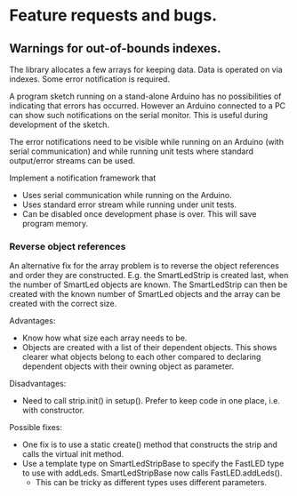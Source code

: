 # Feature requests and bugs.

## Warnings for out-of-bounds indexes.
The library allocates a few arrays for keeping data.
Data is operated on via indexes.
Some error notification is required.

A program sketch running on a stand-alone Arduino has no possibilities
of indicating that errors has occurred.
However an Arduino connected to a PC
can show such notifications on the serial monitor.
This is useful during development of the sketch.

The error notifications need to be visible while running on
an Arduino (with serial communication) and while running unit
tests where standard output/error streams can be used.

Implement a notification framework that
* Uses serial communication while running on the Arduino.
* Uses standard error stream while running under unit tests.
* Can be disabled once development phase is over.
  This will save program memory.
  
### Reverse object references
An alternative fix for the array problem is to reverse
the object references and order they are constructed.
E.g. the SmartLedStrip is created last, when the number of
SmartLed objects are known. 
The SmartLedStrip can then be created with the known number of
SmartLed objects and the array can be created with the correct
size. 

Advantages:
* Know how what size each array needs to be.
* Objects are created with a list of their dependent objects.
  This shows clearer what objects belong to each other compared 
  to declaring dependent objects with their owning object as parameter.

Disadvantages:
* Need to call strip.init() in setup(). Prefer to keep code
  in one place, i.e. with constructor.

Possible fixes:
* One fix is to use a static create() method that constructs
  the strip and calls the virtual init method.
* Use a template type on SmartLedStripBase to specify the 
  FastLED type to use with addLeds. 
  SmartLedStripBase now calls FastLED.addLeds().
  * This can be tricky as different types uses different parameters.
